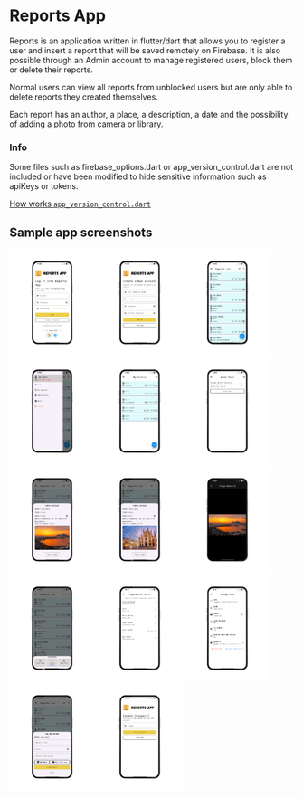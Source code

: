 # Reports App

Reports is an application written in flutter/dart that allows you to register a user and insert a report that will be saved remotely on Firebase.
It is also possible through an Admin account to manage registered users, block them or delete their reports.

Normal users can view all reports from unblocked users but are only able to delete reports they created themselves.

Each report has an author, a place, a description, a date and the possibility of adding a photo from camera or library.

### Info
Some files such as firebase_options.dart or app_version_control.dart are not included or have been modified to hide sensitive information such as apiKeys or tokens.

[How works ```app_version_control.dart```](./how_works_app_version_control.md)

## Sample app screenshots

<div>
  <img src="./sample-screenshot/sample-0.png" alt="Sample screenshots" width="30%">
  <img src="./sample-screenshot/sample-1.png" alt="Sample screenshots" width="30%">
  <img src="./sample-screenshot/sample-3.png" alt="Sample screenshots" width="30%">
</div>
<div>
  <img src="./sample-screenshot/sample-4.png" alt="Sample screenshots" width="30%">
  <img src="./sample-screenshot/sample-5.png" alt="Sample screenshots" width="30%">
  <img src="./sample-screenshot/sample-6.png" alt="Sample screenshots" width="30%">
</div>
<div>
  <img src="./sample-screenshot/sample-7.png" alt="Sample screenshots" width="30%">
  <img src="./sample-screenshot/sample-8.png" alt="Sample screenshots" width="30%">
  <img src="./sample-screenshot/sample-9.png" alt="Sample screenshots" width="30%">
</div>
<div>
  <img src="./sample-screenshot/sample-10.png" alt="Sample screenshots" width="30%">
  <img src="./sample-screenshot/sample-11.png" alt="Sample screenshots" width="30%">
  <img src="./sample-screenshot/sample-12.png" alt="Sample screenshots" width="30%">
</div>
<div>
  <img src="./sample-screenshot/sample-13.png" alt="Sample screenshots" width="30%">
  <img src="./sample-screenshot/sample-2.png" alt="Sample screenshots" width="30%">
</div>

